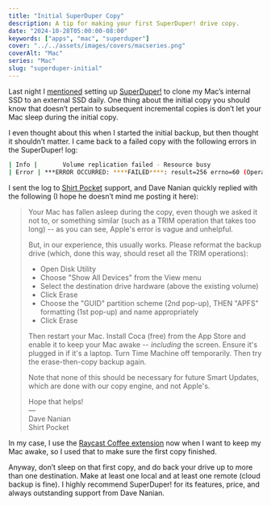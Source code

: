 ```yaml
---
title: "Initial SuperDuper Copy"
description: A tip for making your first SuperDuper! drive copy.
date: "2024-10-28T05:00:00-08:00"
keywords: ["apps", "mac", "superduper"]
cover: "../../assets/images/covers/macseries.png"
coverAlt: "Mac"
series: "Mac"
slug: "superduper-initial"
---
```

Last night I [mentioned](https://scottwillsey.com/superduper-invisible/) setting up [SuperDuper!](https://shirt-pocket.com/SuperDuper/SuperDuperDescription.html) to clone my Mac’s internal SSD to an external SSD daily. One thing about the initial copy you should know that doesn’t pertain to subsequent incremental copies is don’t let your Mac sleep during the initial copy.

I even thought about this when I started the initial backup, but then thought it shouldn’t matter. I came back to a failed copy with the following errors in the SuperDuper! log:

```bash
| Info |       Volume replication failed - Resource busy
| Error | ***ERROR OCCURRED: ****FAILED****: result=256 errno=60 (Operation not permitted)
```

I sent the log to [Shirt Pocket](https://shirt-pocket.com) support, and Dave Nanian quickly replied with the following (I hope he doesn’t mind me posting it here):

> Your Mac has fallen asleep during the copy, even though we asked it not to, or something similar (such as a TRIM operation that takes too long) -- as you can see, Apple's error is vague and unhelpful.  
> 
> But, in our experience, this usually works. Please reformat the backup drive (which, done this way, should reset all the TRIM operations):
>
> - Open Disk Utility
> - Choose "Show All Devices" from the View menu
> - Select the destination drive hardware (above the existing volume)
> - Click Erase
> - Choose the "GUID" partition scheme (2nd pop-up), THEN "APFS" formatting (1st pop-up) and name appropriately
> - Click Erase
>
> Then restart your Mac. Install Coca (free) from the App Store and enable it to keep your Mac awake -- *including* the screen. Ensure it's plugged in if it's a laptop. Turn Time Machine off temporarily. Then try the erase-then-copy backup again.  
> 
> Note that none of this should be necessary for future Smart Updates, which are done with our copy engine, and not Apple's.  
> 
> Hope that helps!  
> —  
> Dave Nanian  
> Shirt Pocket  

In my case, I use the [Raycast Coffee extension](https://www.raycast.com/mooxl/coffee) now when I want to keep my Mac awake, so I used that to make sure the first copy finished.

Anyway, don’t sleep on that first copy, and do back your drive up to more than one destination. Make at least one local and at least one remote (cloud backup is fine). I highly recommend SuperDuper! for its features, price, and always outstanding support from Dave Nanian.

